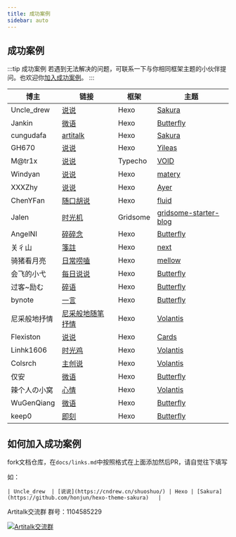 ```yaml
---
title: 成功案例
sidebar: auto
---
```


## 成功案例

:::tip 成功案例
若遇到无法解决的问题，可联系一下与你相同框架主题的小伙伴提问。也欢迎你[加入成功案例](#如何加入成功案例)。
:::

|  博主   | 链接  | 框架  |主题  |
|  ----  | ----  |  ----  | ----  |
| Uncle_drew  | [说说](https://cndrew.cn/shuoshuo/) | Hexo | [Sakura](https://github.com/honjun/hexo-theme-sakura)   |
| Jankin  | [微语](https://chenzkun.top/shuoshuo/) | Hexo| [Butterfly](https://github.com/jerryc127/hexo-theme-butterfly)  |
| cungudafa  | [artitalk](https://cungudafa.top/artitalk/) | Hexo |  [Sakura](https://github.com/jerryc127/hexo-theme-butterfly)  |
| GH670  | [说说](https://wblog.tech/photos/Sshuo.html)| Hexo | [Yileas](https://github.com/GH670/yileas)  |
| M@tr1x  | [说说](https://www.blog.hackerjerry.top/index.php/chatzone.html) | Typecho |  [VOID](https://blog.imalan.cn/archives/247/)  |
| Windyan| [说说](https://windyan233.github.io/artitalk/)| Hexo | [matery](https://github.com/blinkfox/hexo-theme-matery)  |
| XXXZhy| [说说](https://www.xxxzhy.com/shuoshuo/)| Hexo | [Ayer](https://github.com/Shen-Yu/hexo-theme-ayer)  |
| ChenYFan | [随口胡说](https://blog.cyfan.top/)| Hexo | [fluid](https://github.com/fluid-dev/hexo-theme-fluid) |
| Jalen | [时光机](https://blog.jalenchuh.cn/time)| Gridsome | [gridsome-starter-blog](https://github.com/gridsome/gridsome-starter-blog) |
| AngelNI  | [碎碎念](https://angelni.github.io/AngelNI.github.io/suisuinian/)| Hexo | [Butterfly](https://github.com/jerryc127/hexo-theme-butterfly)  |
| 关彳山 | [箋註](https://guanchishan.github.io/artitalk/)| Hexo | [next](https://github.com/iissnan/hexo-theme-next)  |
| 骑猪看月亮 | [日常唠嗑](https://qzkyl.ml/shuoshuo/)| Hexo | [mellow](https://github.com/codefine/hexo-theme-mellow)  |
| 会飞的小弋 | [每日说说](https://lovelijunyi.gitee.io/says/)| Hexo | [Butterfly](https://github.com/jerryc127/hexo-theme-butterfly)  |
| 过客~励む  | [碎语](https://yafine-blog.cn/suiyu/)| Hexo | [Butterfly](https://github.com/jerryc127/hexo-theme-butterfly)  |
| bynote  | [一言](https://bynote.cn/artitalk/)| Hexo | [Butterfly](https://github.com/jerryc127/hexo-theme-butterfly)  |
| 尼采般地抒情 | [尼采般地随笔抒情](https://blog.wztlink1013.com/essay/)| Hexo | [Volantis](https://github.com/xaoxuu/hexo-theme-volantis)  |
| Flexiston | [说说](https://www.flexiston.com/say/)| Hexo | [Cards](https://github.com/ChrAlpha/hexo-theme-cards)  |
| Linhk1606 | [时光鸡](https://blog.lhkstudio.me/time-machine/)| Hexo | [Volantis](https://github.com/xaoxuu/hexo-theme-volantis)  |
| Colsrch | [主创说](https://colsrch.top/Creator-said/)| Hexo | [Volantis](https://github.com/xaoxuu/hexo-theme-volantis)  |
| 仅安 | [微语](https://jinan6.vip/shuoshuo/)| Hexo | [Butterfly](https://github.com/jerryc127/hexo-theme-butterfly)  |
| 辣个人の小窝 | [心情](https://www.xyp9x.com/journals/)| Hexo | [Volantis](https://github.com/xaoxuu/hexo-theme-volantis)  |
| WuGenQiang | [微语](https://wugenqiang.github.io/PaperSummary/shuoshuo/)| Hexo | [Butterfly](https://github.com/jerryc127/hexo-theme-butterfly) |
| keep0 | [即刻](https://keep0.cn/shuoshuo/)| Hexo | [Butterfly](https://github.com/jerryc127/hexo-theme-butterfly) |
## 如何加入成功案例

fork文档仓库，在`docs/links.md`中按照格式在上面添加然后PR，请自觉往下填写

如：
```
| Uncle_drew  | [说说](https://cndrew.cn/shuoshuo/) | Hexo | [Sakura](https://github.com/honjun/hexo-theme-sakura)   |
```

Artitalk交流群  群号：1104585229

<a target="_blank" href="//shang.qq.com/wpa/qunwpa?idkey=520e7f864d39813525de483e40e50ffdea7f64715c88aca117169fcdbef6cd14"><img border="0" src="//pub.idqqimg.com/wpa/images/group.png" alt="Artitalk交流群" title="Artitalk交流群"></a>

<ins class="adsbygoogle"
     style="display:block"
     data-ad-format="fluid"
     data-ad-layout-key="-fb+5w+4e-db+86"
     data-ad-client="ca-pub-9420537843748923"
     data-ad-slot="8405286900"></ins>
<script>
     (adsbygoogle = window.adsbygoogle || []).push({});
</script>
